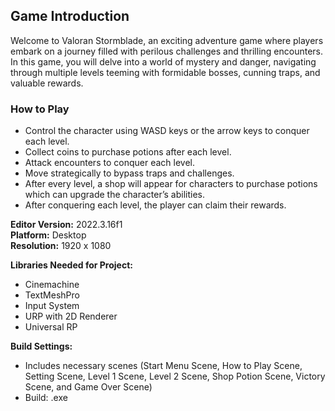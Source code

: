 ## Game Introduction

Welcome to Valoran Stormblade, an exciting adventure game where players embark on a journey filled with perilous challenges and thrilling encounters. In this game, you will delve into a world of mystery and danger, navigating through multiple levels teeming with formidable bosses, cunning traps, and valuable rewards.

### How to Play

- Control the character using WASD keys or the arrow keys to conquer each level.
- Collect coins to purchase potions after each level.
- Attack encounters to conquer each level.
- Move strategically to bypass traps and challenges.
- After every level, a shop will appear for characters to purchase potions which can upgrade the character’s abilities.
- After conquering each level, the player can claim their rewards.

**Editor Version:** 2022.3.16f1  
**Platform:** Desktop  
**Resolution:** 1920 x 1080

**Libraries Needed for Project:**
- Cinemachine
- TextMeshPro
- Input System 
- URP with 2D Renderer
- Universal RP

**Build Settings:**
- Includes necessary scenes (Start Menu Scene, How to Play Scene, Setting Scene, Level 1 Scene, Level 2 Scene, Shop Potion Scene, Victory Scene, and Game Over Scene)
- Build: .exe
